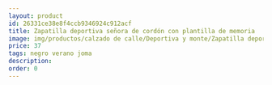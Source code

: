 ```yaml
---
layout: product
id: 26331ce38e8f4ccb9346924c912acf
title: Zapatilla deportiva señora de cordón con plantilla de memoria 
image: img/productos/calzado de calle/Deportiva y monte/Zapatilla deportiva señora de cordón con plantilla de memoria =37 =negro verano joma.webp
price: 37 
tags: negro verano joma
description: 
order: 0
---
```

